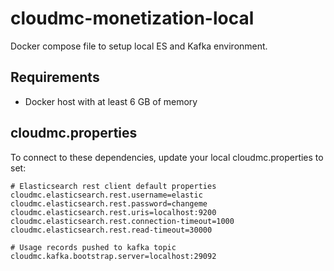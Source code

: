 # cloudmc-monetization-local
Docker compose file to setup local ES and Kafka environment.

## Requirements

- Docker host with at least 6 GB of memory

## cloudmc.properties

To connect to these dependencies, update your local cloudmc.properties to set:

```
# Elasticsearch rest client default properties
cloudmc.elasticsearch.rest.username=elastic
cloudmc.elasticsearch.rest.password=changeme
cloudmc.elasticsearch.rest.uris=localhost:9200
cloudmc.elasticsearch.rest.connection-timeout=1000
cloudmc.elasticsearch.rest.read-timeout=30000

# Usage records pushed to kafka topic
cloudmc.kafka.bootstrap.server=localhost:29092
```